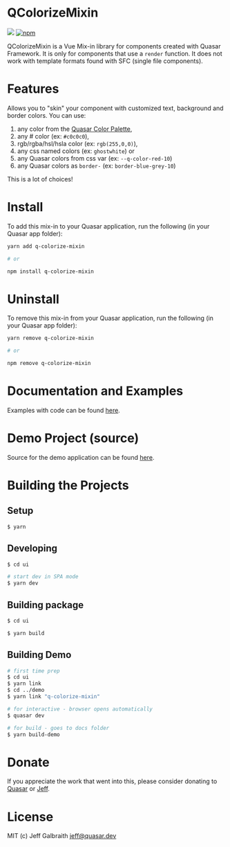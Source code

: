 QColorizeMixin
===

![](https://img.shields.io/npm/v/q-colorize-mixin.svg?label=q-colorize-mixin)
[![npm](https://img.shields.io/npm/dt/q-colorize-mixin.svg)](https://www.npmjs.com/package/q-colorize-mixin)

QColorizeMixin is a Vue Mix-in library for components created with Quasar Framework. It is only for components that use a `render` function. It does not work with template formats found with SFC (single file components).

# Features

Allows you to "skin" your component with customized text, background and border colors. You can use:
1. any color from the [Quasar Color Palette](https://quasar.dev/style/color-palette#Color-List),
2. any # color (ex: `#c0c0c0`),
3. rgb/rgba/hsl/hsla color (ex: `rgb(255,0,0)`),
4. any css named colors (ex: `ghostwhite`) or
5. any Quasar colors from css var (ex: `--q-color-red-10`)
6. any Quasar colors as `border-` (ex: `border-blue-grey-10`)

This is a lot of choices!

# Install
To add this mix-in to your Quasar application, run the following (in your Quasar app folder):

```bash
yarn add q-colorize-mixin

# or

npm install q-colorize-mixin
```

# Uninstall
To remove this mix-in from your Quasar application, run the following (in your Quasar app folder):

```bash
yarn remove q-colorize-mixin

# or

npm remove q-colorize-mixin
```

# Documentation and Examples
Examples with code can be found [here](https://hawkeye64.github.io/q-colorize-mixin/examples).

# Demo Project (source)
Source for the demo application can be found [here](https://github.com/hawkeye64/q-colorize-mixin/tree/master/demo).

# Building the Projects

## Setup
```bash
$ yarn
```

## Developing
```bash
$ cd ui

# start dev in SPA mode
$ yarn dev
```

## Building package
```bash
$ cd ui

$ yarn build
```

## Building Demo
```bash
# first time prep
$ cd ui
$ yarn link
$ cd ../demo
$ yarn link "q-colorize-mixin"

# for interactive - browser opens automatically
$ quasar dev

# for build - goes to docs folder
$ yarn build-demo
```

# Donate
If you appreciate the work that went into this, please consider donating to [Quasar](https://donate.quasar.dev) or [Jeff](https://github.com/sponsors/hawkeye64).

# License
MIT (c) Jeff Galbraith <jeff@quasar.dev>
